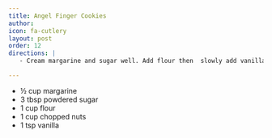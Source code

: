 ```yaml
---
title: Angel Finger Cookies
author:
icon: fa-cutlery
layout: post
order: 12
directions: |
   - Cream margarine and sugar well. Add flour then  slowly add vanilla, mix well – fold in nuts. Shape in crescents and put on a greased cookie sheet. Bake at 350 ° for 15-20 minutes. Roll in powdered sugar.

---
```


<ul>
	<li>½ cup margarine</li>
	<li>3 tbsp powdered sugar</li>
	<li>1 cup flour</li>
	<li>1 cup chopped nuts</li>
	<li>1 tsp vanilla</li>
</ul>
